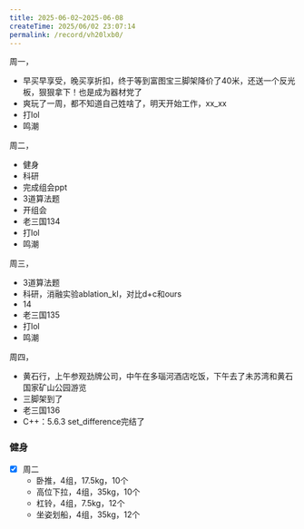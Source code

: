 ```yaml
---
title: 2025-06-02~2025-06-08
createTime: 2025/06/02 23:07:14
permalink: /record/vh20lxb0/
---
```



周一，
- 早买早享受，晚买享折扣，终于等到富图宝三脚架降价了40米，还送一个反光板，狠狠拿下！也是成为器材党了
- 爽玩了一周，都不知道自己姓啥了，明天开始工作，xx_xx
- 打lol
- 鸣潮

周二，
- 健身
- 科研
- 完成组会ppt
- 3道算法题
- 开组会
- 老三国134
- 打lol
- 鸣潮

周三，
- 3道算法题
- 科研，消融实验ablation_kl，对比d+c和ours
- 14
- 老三国135
- 打lol
- 鸣潮

周四，
- 黄石行，上午参观劲牌公司，中午在多瑙河酒店吃饭，下午去了未苏湾和黄石国家矿山公园游览
- 三脚架到了
- 老三国136
- C++：5.6.3 set_difference完结了

### 健身
- [x] 周二
  - 卧推，4组，17.5kg，10个
  - 高位下拉，4组，35kg，10个
  - 杠铃，4组，7.5kg，12个
  - 坐姿划船，4组，35kg，12个